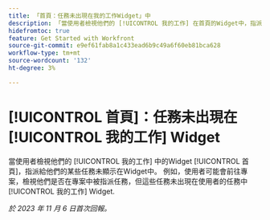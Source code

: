 ```yaml
---
title: 「首頁：任務未出現在我的工作Widget」中
description: 「當使用者檢視他們的 [!UICONTROL 我的工作] 在首頁的Widget中，指派給他們的某些任務未顯示在介面工具中。 例如，使用者可能會前往專案，檢視他們是否在專案中被指派任務，但這些任務未出現在使用者的任務中 [!UICONTROL 我的工作] Widget.」
hidefromtoc: true
feature: Get Started with Workfront
source-git-commit: e9ef61fab8a1c433ead6b9c49a6f60eb81bca628
workflow-type: tm+mt
source-wordcount: '132'
ht-degree: 3%

---
```



# [!UICONTROL 首頁]：任務未出現在 [!UICONTROL 我的工作] Widget

當使用者檢視他們的 [!UICONTROL 我的工作] 中的Widget [!UICONTROL 首頁]，指派給他們的某些任務未顯示在Widget中。 例如，使用者可能會前往專案，檢視他們是否在專案中被指派任務，但這些任務未出現在使用者的任務中 [!UICONTROL 我的工作] Widget.

_於 2023 年 11 月 6 日首次回報。_

